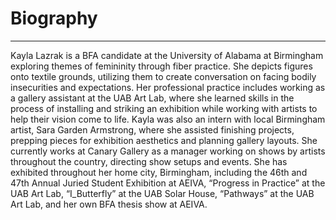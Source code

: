 # Biography

* * *

Kayla Lazrak is a BFA candidate at the University of Alabama at Birmingham exploring themes of femininity through fiber practice. She depicts figures onto textile grounds, utilizing them to create conversation on facing bodily insecurities and expectations. Her professional practice includes working as a gallery assistant at the UAB Art Lab, where she learned skills in the process of installing and striking an exhibition while working with artists to help their vision come to life. Kayla was also an intern with local Birmingham artist, Sara Garden Armstrong, where she assisted finishing projects, prepping pieces for exhibition aesthetics and planning gallery layouts. She currently works at Canary Gallery as a manager working on shows by artists throughout the country, directing show setups and events. She has exhibited throughout her home city, Birmingham, including the 46th and 47th Annual Juried Student Exhibition at AEIVA, “Progress in Practice” at the UAB Art Lab, “I_Butterfly” at the UAB Solar House, “Pathways” at the UAB Art Lab, and her own BFA thesis show at AEIVA.
